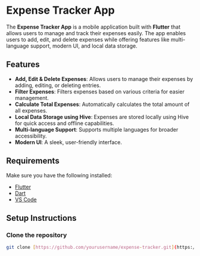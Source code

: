 # Expense Tracker App

The **Expense Tracker App** is a mobile application built with **Flutter** that allows users to manage and track their expenses easily. The app enables users to add, edit, and delete expenses while offering features like multi-language support, modern UI, and local data storage.

## Features

- **Add, Edit & Delete Expenses**: Allows users to manage their expenses by adding, editing, or deleting entries.
- **Filter Expenses**: Filters expenses based on various criteria for easier management.
- **Calculate Total Expenses**: Automatically calculates the total amount of all expenses.
- **Local Data Storage using Hive**: Expenses are stored locally using Hive for quick access and offline capabilities.
- **Multi-language Support**: Supports multiple languages for broader accessibility.
- **Modern UI**: A sleek, user-friendly interface.

## Requirements

Make sure you have the following installed:

- [Flutter](https://flutter.dev/docs/get-started/install)
- [Dart](https://dart.dev/get-dart)
- [VS Code](https://code.visualstudio.com/)

## Setup Instructions

### Clone the repository

```bash
git clone [https://github.com/yourusername/expense-tracker.git](https://github.com/ShiviCode/expense-tracker.git)

